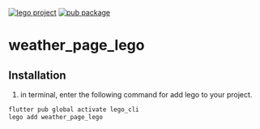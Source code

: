 [![lego project](https://img.shields.io/badge/powered%20by-lego-blue?logo=github)](https://github.com/melodysdreamj/lego)
[![pub package](https://img.shields.io/pub/v/weather_page_lego.svg)](https://pub.dartlang.org/packages/weather_page_lego)

# weather_page_lego

##  Installation
1. in terminal, enter the following command for add lego to your project.
```bash
flutter pub global activate lego_cli
lego add weather_page_lego
```
